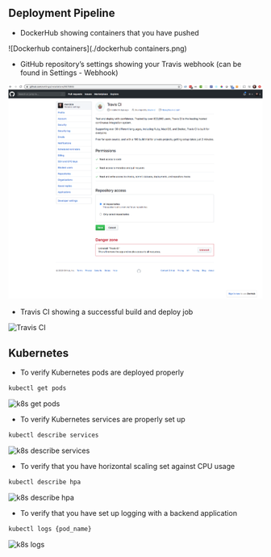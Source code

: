 
## Deployment Pipeline
* DockerHub showing containers that you have pushed

![Dockerhub containers](./dockerhub containers.png)

* GitHub repository’s settings showing your Travis webhook (can be found in Settings - Webhook)

![Travis Webhook](./github-travis-webhook.png)
* Travis CI showing a successful build and deploy job

![Travis CI](./travis-ci.png)

## Kubernetes
* To verify Kubernetes pods are deployed properly
```bash
kubectl get pods
```
![k8s get pods](./kubectl-get-pods.png)

* To verify Kubernetes services are properly set up
```bash
kubectl describe services
```

![k8s describe services](./kubectl-describe-services.png)

* To verify that you have horizontal scaling set against CPU usage
```bash
kubectl describe hpa
```
![k8s describe hpa](./kubectl-describe-hpa.png)

* To verify that you have set up logging with a backend application
```bash
kubectl logs {pod_name}
```
![k8s logs](./kubectl-logs.png)
